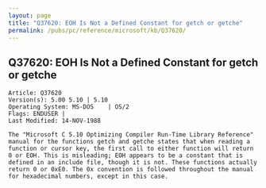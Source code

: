 ```yaml
---
layout: page
title: "Q37620: EOH Is Not a Defined Constant for getch or getche"
permalink: /pubs/pc/reference/microsoft/kb/Q37620/
---
```


## Q37620: EOH Is Not a Defined Constant for getch or getche

	Article: Q37620
	Version(s): 5.00 5.10 | 5.10
	Operating System: MS-DOS    | OS/2
	Flags: ENDUSER |
	Last Modified: 14-NOV-1988
	
	The "Microsoft C 5.10 Optimizing Compiler Run-Time Library Reference"
	manual for the functions getch and getche states that when reading a
	function or cursor key, the first call to either function will return
	0 or EOH. This is misleading; EOH appears to be a constant that is
	defined in an include file, though it is not. These functions actually
	return 0 or 0xE0. The 0x convention is followed throughout the manual
	for hexadecimal numbers, except in this case.

